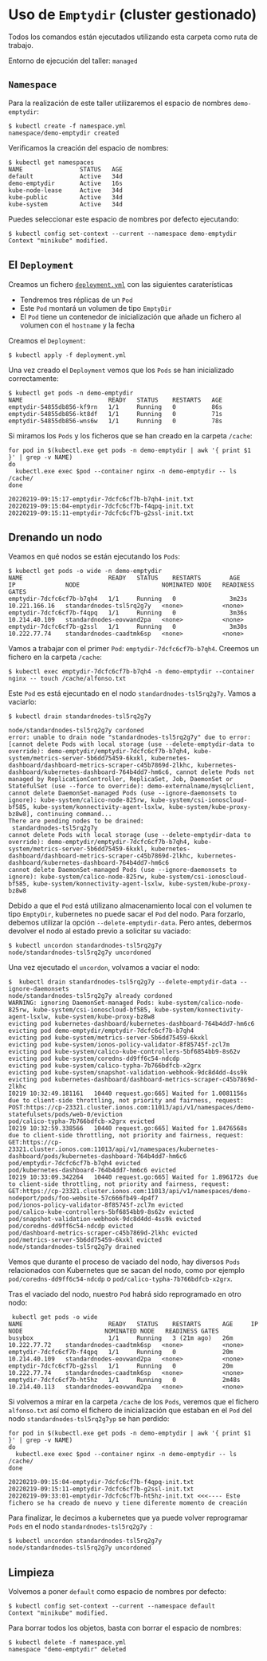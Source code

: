 # Uso de `Emptydir` (cluster gestionado)

Todos los comandos están ejecutados utilizando esta carpeta como ruta de trabajo.

Entorno de ejecución del taller: `managed`


## `Namespace`

Para la realización de este taller utilizaremos el espacio de nombres `demo-emptydir`:

```shell
$ kubectl create -f namespace.yml
namespace/demo-emptydir created
```

Verificamos la creación del espacio de nombres:

```shell
$ kubectl get namespaces
NAME                STATUS   AGE
default             Active   34d
demo-emptydir       Active   16s
kube-node-lease     Active   34d
kube-public         Active   34d
kube-system         Active   34d
```

Puedes seleccionar este espacio de nombres por defecto ejecutando:

```shell
$ kubectl config set-context --current --namespace demo-emptydir
Context "minikube" modified.
```

## El `Deployment`

Creamos un fichero [`deployment.yml`](./deployment.yml) con las siguientes caraterísticas
* Tendremos tres réplicas de un `Pod`
* Este `Pod` montará un volumen de tipo `EmptyDir`
* El `Pod` tiene un contenedor de inicialización que añade un fichero al volumen
  con el `hostname` y la fecha

Creamos el `Deployment`:

```shell
$ kubectl apply -f deployment.yml
```

Una vez creado el `Deployment` vemos que los `Pods` se han inicializado correctamente:

```shell
$ kubectl get pods -n demo-emptydir
NAME                        READY   STATUS    RESTARTS   AGE
emptydir-54855db856-kf9rn   1/1     Running   0          86s
emptydir-54855db856-kt8df   1/1     Running   0          71s
emptydir-54855db856-wns6w   1/1     Running   0          78s
```

Si miramos los `Pods` y los ficheros que se han creado en la carpeta `/cache`:

```shell
for pod in $(kubectl.exe get pods -n demo-emptydir | awk '{ print $1 }' | grep -v NAME)
do 
  kubectl.exe exec $pod --container nginx -n demo-emptydir -- ls /cache/
done

20220219-09:15:17-emptydir-7dcfc6cf7b-b7qh4-init.txt
20220219-09:15:04-emptydir-7dcfc6cf7b-f4qpq-init.txt
20220219-09:15:11-emptydir-7dcfc6cf7b-g2ssl-init.txt
```

## Drenando un nodo

Veamos en qué nodos se están ejecutando los `Pods`:

```shell
$ kubectl get pods -o wide -n demo-emptydir
NAME                        READY   STATUS    RESTARTS        AGE     IP              NODE                       NOMINATED NODE   READINESS GATES
emptydir-7dcfc6cf7b-b7qh4   1/1     Running   0               3m23s   10.221.166.16   standardnodes-tsl5rq2g7y   <none>           <none>
emptydir-7dcfc6cf7b-f4qpq   1/1     Running   0               3m36s   10.214.40.109   standardnodes-eovwand2pa   <none>           <none>
emptydir-7dcfc6cf7b-g2ssl   1/1     Running   0               3m30s   10.222.77.74    standardnodes-caadtmk6sp   <none>           <none>
```

Vamos a trabajar con el primer `Pod`: `emptydir-7dcfc6cf7b-b7qh4`. Creemos un fichero en la carpeta `/cache`:

```shell
$ kubectl exec emptydir-7dcfc6cf7b-b7qh4 -n demo-emptydir --container nginx -- touch /cache/alfonso.txt
```

Este `Pod` es está ejecuntado en el nodo `standardnodes-tsl5rq2g7y`. Vamos a vaciarlo:

```shell
$ kubectl drain standardnodes-tsl5rq2g7y

node/standardnodes-tsl5rq2g7y cordoned
error: unable to drain node "standardnodes-tsl5rq2g7y" due to error:[cannot delete Pods with local storage (use --delete-emptydir-data to override): demo-emptydir/emptydir-7dcfc6cf7b-b7qh4, kube-system/metrics-server-5b6dd75459-6kxkl, kubernetes-dashboard/dashboard-metrics-scraper-c45b7869d-2lkhc, kubernetes-dashboard/kubernetes-dashboard-764b4dd7-hm6c6, cannot delete Pods not managed by ReplicationController, ReplicaSet, Job, DaemonSet or StatefulSet (use --force to override): demo-externalname/mysqlclient, cannot delete DaemonSet-managed Pods (use --ignore-daemonsets to ignore): kube-system/calico-node-825rw, kube-system/csi-ionoscloud-bf585, kube-system/konnectivity-agent-lsxlw, kube-system/kube-proxy-bz8w8], continuing command...
There are pending nodes to be drained:
 standardnodes-tsl5rq2g7y
cannot delete Pods with local storage (use --delete-emptydir-data to override): demo-emptydir/emptydir-7dcfc6cf7b-b7qh4, kube-system/metrics-server-5b6dd75459-6kxkl, kubernetes-dashboard/dashboard-metrics-scraper-c45b7869d-2lkhc, kubernetes-dashboard/kubernetes-dashboard-764b4dd7-hm6c6
cannot delete DaemonSet-managed Pods (use --ignore-daemonsets to ignore): kube-system/calico-node-825rw, kube-system/csi-ionoscloud-bf585, kube-system/konnectivity-agent-lsxlw, kube-system/kube-proxy-bz8w8
```

Debido a que el `Pod` está utilizano almacenamiento local con el volumen te tipo `EmptyDir`, kubernetes
no puede sacar el `Pod` del nodo. Para forzarlo, debemos utilizar la opción `--delete-emptydir-data`. Pero antes,
debermos devolver el nodo al estado previo a solicitar su vaciado:

```shell
$ kubectl uncordon standardnodes-tsl5rq2g7y  
node/standardnodes-tsl5rq2g7y uncordoned
```

Una vez ejecutado el `uncordon`, volvamos a vaciar el nodo:

```shell
$  kubectl drain standardnodes-tsl5rq2g7y --delete-emptydir-data --ignore-daemonsets
node/standardnodes-tsl5rq2g7y already cordoned
WARNING: ignoring DaemonSet-managed Pods: kube-system/calico-node-825rw, kube-system/csi-ionoscloud-bf585, kube-system/konnectivity-agent-lsxlw, kube-system/kube-proxy-bz8w8
evicting pod kubernetes-dashboard/kubernetes-dashboard-764b4dd7-hm6c6
evicting pod demo-emptydir/emptydir-7dcfc6cf7b-b7qh4
evicting pod kube-system/metrics-server-5b6dd75459-6kxkl
evicting pod kube-system/ionos-policy-validator-8f85745f-zcl7m
evicting pod kube-system/calico-kube-controllers-5bf6854bb9-8s62v
evicting pod kube-system/coredns-dd9ff6c54-ndcdp
evicting pod kube-system/calico-typha-7b766bdfcb-x2grx
evicting pod kube-system/snapshot-validation-webhook-9dc8d4dd-4ss9k
evicting pod kubernetes-dashboard/dashboard-metrics-scraper-c45b7869d-2lkhc
I0219 10:32:49.181161   10440 request.go:665] Waited for 1.0081156s due to client-side throttling, not priority and fairness, request: POST:https://cp-23321.cluster.ionos.com:11013/api/v1/namespaces/demo-statefulsets/pods/web-0/eviction
pod/calico-typha-7b766bdfcb-x2grx evicted
I0219 10:32:59.338566   10440 request.go:665] Waited for 1.8476568s due to client-side throttling, not priority and fairness, request: GET:https://cp-23321.cluster.ionos.com:11013/api/v1/namespaces/kubernetes-dashboard/pods/kubernetes-dashboard-764b4dd7-hm6c6
pod/emptydir-7dcfc6cf7b-b7qh4 evicted
pod/kubernetes-dashboard-764b4dd7-hm6c6 evicted
I0219 10:33:09.342264   10440 request.go:665] Waited for 1.896172s due to client-side throttling, not priority and fairness, request: GET:https://cp-23321.cluster.ionos.com:11013/api/v1/namespaces/demo-nodeport/pods/foo-website-57c666fb49-4p4f7
pod/ionos-policy-validator-8f85745f-zcl7m evicted
pod/calico-kube-controllers-5bf6854bb9-8s62v evicted
pod/snapshot-validation-webhook-9dc8d4dd-4ss9k evicted
pod/coredns-dd9ff6c54-ndcdp evicted
pod/dashboard-metrics-scraper-c45b7869d-2lkhc evicted
pod/metrics-server-5b6dd75459-6kxkl evicted
node/standardnodes-tsl5rq2g7y drained
```

Vemos que durante el proceso de vaciado del nodo, hay diversos `Pods` relacionados con Kubernetes 
que se sacan del nodo, como por ejemplo `pod/coredns-dd9ff6c54-ndcdp` o `pod/calico-typha-7b766bdfcb-x2grx`.

Tras el vaciado del nodo, nuestro `Pod` habrá sido reprogramado en otro nodo:

```shell
 kubectl get pods -o wide                  
NAME                        READY   STATUS    RESTARTS      AGE     IP              NODE                       NOMINATED NODE   READINESS GATES
busybox                     1/1     Running   3 (21m ago)   26m     10.222.77.72    standardnodes-caadtmk6sp   <none>           <none>
emptydir-7dcfc6cf7b-f4qpq   1/1     Running   0             20m     10.214.40.109   standardnodes-eovwand2pa   <none>           <none>
emptydir-7dcfc6cf7b-g2ssl   1/1     Running   0             20m     10.222.77.74    standardnodes-caadtmk6sp   <none>           <none>
emptydir-7dcfc6cf7b-ht5hz   1/1     Running   0             2m48s   10.214.40.113   standardnodes-eovwand2pa   <none>           <none>
```

Si volvemos a mirar en la carpeta `/cache` de los `Pods`, veremos que el fichero `alfonso.txt` así como el fichero
de inicialización que estaban en el `Pod` del nodo `standardnodes-tsl5rq2g7yp` se han perdido:

```shell
for pod in $(kubectl.exe get pods -n demo-emptydir | awk '{ print $1 }' | grep -v NAME)
do 
  kubectl.exe exec $pod --container nginx -n demo-emptydir -- ls /cache/
done

20220219-09:15:04-emptydir-7dcfc6cf7b-f4qpq-init.txt
20220219-09:15:11-emptydir-7dcfc6cf7b-g2ssl-init.txt
20220219-09:33:01-emptydir-7dcfc6cf7b-ht5hz-init.txt <<<---- Este fichero se ha creado de nuevo y tiene diferente momento de creación
```

Para finalizar, le decimos a kubernetes que ya puede volver reprogramar `Pods` en el nodo `standardnodes-tsl5rq2g7y `:

```shell
$ kubectl uncordon standardnodes-tsl5rq2g7y 
node/standardnodes-tsl5rq2g7y uncordoned
```

## Limpieza

Volvemos a poner `default` como espacio de nombres por defecto:

```shell
$ kubectl config set-context --current --namespace default
Context "minikube" modified.
```


Para borrar todos los objetos, basta con borrar el espacio de nombres:

```shell
$ kubectl delete -f namespace.yml
namespace "demo-emptydir" deleted
```